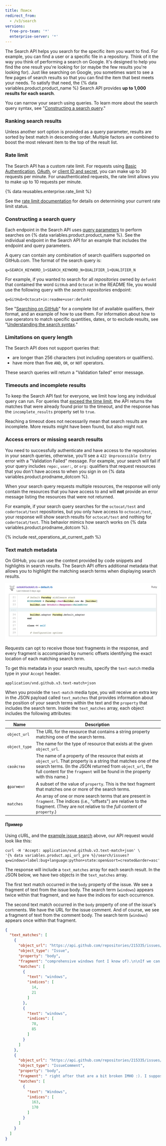 ```yaml
---
title: Поиск
redirect_from:
  - /v3/search
versions:
  free-pro-team: '*'
  enterprise-server: '*'
---
```


The Search API helps you search for the specific item you want to find. For example, you can find a user or a specific file in a repository. Think of it the way you think of performing a search on Google. It's designed to help you find the one result you're looking for (or maybe the few results you're looking for). Just like searching on Google, you sometimes want to see a few pages of search results so that you can find the item that best meets your needs. To satisfy that need, the {% data variables.product.product_name %} Search API provides **up to 1,000 results for each search**.

You can narrow your search using queries. To learn more about the search query syntax, see "[Constructing a search query](/v3/search/#constructing-a-search-query)."

### Ranking search results

Unless another sort option is provided as a query parameter, results are sorted by best match in descending order. Multiple factors are combined to boost the most relevant item to the top of the result list.

### Rate limit

The Search API has a custom rate limit. For requests using [Basic Authentication](/v3/#authentication), [OAuth](/v3/#authentication), or [client ID and secret](/v3/#increasing-the-unauthenticated-rate-limit-for-oauth-applications), you can make up to 30 requests per minute. For unauthenticated requests, the rate limit allows you to make up to 10 requests per minute.

{% data reusables.enterprise.rate_limit %}

See the [rate limit documentation](/rest/reference/rate-limit) for details on determining your current rate limit status.

### Constructing a search query

Each endpoint in the Search API uses [query parameters](https://en.wikipedia.org/wiki/Query_string) to perform searches on {% data variables.product.product_name %}. See the individual endpoint in the Search API for an example that includes the endpoint and query parameters.

A query can contain any combination of search qualifiers supported on GitHub.com. The format of the search query is:

```
q=SEARCH_KEYWORD_1+SEARCH_KEYWORD_N+QUALIFIER_1+QUALIFIER_N
```

For example, if you wanted to search for all _repositories_ owned by `defunkt` that contained the word `GitHub` and `Octocat` in the README file, you would use the following query with the _search repositories_ endpoint:

```
q=GitHub+Octocat+in:readme+user:defunkt
```

See "[Searching on GitHub](/articles/searching-on-github/)" for a complete list of available qualifiers, their format, and an example of how to use them. For information about how to use operators to match specific quantities, dates, or to exclude results, see "[Understanding the search syntax](/articles/understanding-the-search-syntax/)."

### Limitations on query length

The Search API does not support queries that:
- are longer than 256 characters (not including operators or qualifiers).
- have more than five `AND`, `OR`, or `NOT` operators.

These search queries will return a "Validation failed" error message.

### Timeouts and incomplete results

To keep the Search API fast for everyone, we limit how long any individual query can run. For queries that [exceed the time limit](https://developer.github.com/changes/2014-04-07-understanding-search-results-and-potential-timeouts/), the API returns the matches that were already found prior to the timeout, and the response has the `incomplete_results` property set to `true`.

Reaching a timeout does not necessarily mean that search results are incomplete. More results might have been found, but also might not.

### Access errors or missing search results

You need to successfully authenticate and have access to the repositories in your search queries, otherwise, you'll see a `422 Unprocessible Entry` error with a "Validation Failed" message. For example, your search will fail if your query includes `repo:`, `user:`, or `org:` qualifiers that request resources that you don't have access to when you sign in on {% data variables.product.prodname_dotcom %}.

When your search query requests multiple resources, the response will only contain the resources that you have access to and will **not** provide an error message listing the resources that were not returned.

For example, if your search query searches for the `octocat/test` and `codertocat/test` repositories, but you only have access to `octocat/test`, your response will show search results for `octocat/test` and nothing for `codertocat/test`. This behavior mimics how search works on {% data variables.product.prodname_dotcom %}.

{% include rest_operations_at_current_path %}


### Text match metadata

On GitHub, you can use the context provided by code snippets and highlights in search results. The Search API offers additional metadata that allows you to highlight the matching search terms when displaying search results.

![code-snippet-highlighting](/assets/images/text-match-search-api.png)

Requests can opt to receive those text fragments in the response, and every fragment is accompanied by numeric offsets identifying the exact location of each matching search term.

To get this metadata in your search results, specify the `text-match` media type in your `Accept` header.

```shell
application/vnd.github.v3.text-match+json
```

When you provide the `text-match` media type, you will receive an extra key in the JSON payload called `text_matches` that provides information about the position of your search terms within the text and the `property` that includes the search term. Inside the `text_matches` array, each object includes the following attributes:

| Name          | Description                                                                                                                                                                                                                                                     |
| ------------- | --------------------------------------------------------------------------------------------------------------------------------------------------------------------------------------------------------------------------------------------------------------- |
| `object_url`  | The URL for the resource that contains a string property matching one of the search terms.                                                                                                                                                                      |
| `object_type` | The name for the type of resource that exists at the given `object_url`.                                                                                                                                                                                        |
| `свойство`    | The name of a property of the resource that exists at `object_url`. That property is a string that matches one of the search terms. (In the JSON returned from `object_url`, the full content for the `fragment` will be found in the property with this name.) |
| `фрагмент`    | A subset of the value of `property`. This is the text fragment that matches one or more of the search terms.                                                                                                                                                    |
| `matches`     | An array of one or more search terms that are present in `fragment`. The indices (i.e., "offsets") are relative to the fragment. (They are not relative to the _full_ content of `property`.)                                                                   |

#### Пример

Using cURL, and the [example issue search](#search-issues-and-pull-requests) above, our API request would look like this:

``` shell
curl -H 'Accept: application/vnd.github.v3.text-match+json' \
'{% data variables.product.api_url_pre %}/search/issues?q=windows+label:bug+language:python+state:open&sort=created&order=asc'
```

The response will include a `text_matches` array for each search result. In the JSON below, we have two objects in the `text_matches` array.

The first text match occurred in the `body` property of the issue. We see a fragment of text from the issue body. The search term (`windows`) appears twice within that fragment, and we have the indices for each occurrence.

The second text match occurred in the `body` property of one of the issue's comments. We have the URL for the issue comment. And of course, we see a fragment of text from the comment body. The search term (`windows`) appears once within that fragment.

```json
{
  "text_matches": [
    {
      "object_url": "https://api.github.com/repositories/215335/issues/132",
      "object_type": "Issue",
      "property": "body",
      "fragment": "comprehensive windows font I know of).\n\nIf we can find a commonly distributed windows font that supports them then no problem (we can use html font tags) but otherwise the '(21)' style is probably better.\n",
      "matches": [
        {
          "text": "windows",
          "indices": [
            14,
            21
          ]
        },
        {
          "text": "windows",
          "indices": [
            78,
            85
          ]
        }
      ]
    },
    {
      "object_url": "https://api.github.com/repositories/215335/issues/comments/25688",
      "object_type": "IssueComment",
      "property": "body",
      "fragment": " right after that are a bit broken IMHO :). I suppose we could have some hack that maxes out at whatever the font does...\n\nI'll check what the state of play is on Windows.\n",
      "matches": [
        {
          "text": "Windows",
          "indices": [
            163,
            170
          ]
        }
      ]
    }
  ]
}
```
